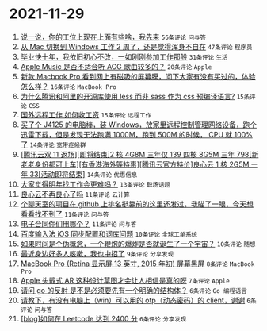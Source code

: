# 2021-11-29

1. [说一说，你的工位上现在上面有些啥，我先来](https://www.v2ex.com/t/818620) `56条评论` `问与答`
1. [从 Mac 切换到 Windows 工作 2 周了，还是觉得浑身不自在](https://www.v2ex.com/t/818671) `47条评论` `程序员`
1. [毕业快十年，我依旧初心不改，一如刚刚参加工作那般](https://www.v2ex.com/t/818629) `31条评论` `生活`
1. [Apple Music 是否不适合听 ACG 歌曲较多的？](https://www.v2ex.com/t/818636) `20条评论` `Apple`
1. [新款 Macbook Pro 看到网上有磁吸的屏幕膜，问下大家有没有买过的，体验怎么样？](https://www.v2ex.com/t/818622) `16条评论` `MacBook Pro`
1. [为什么腾讯和阿里的开源库使用 less 而非 sass 作为 css 预编译语言?](https://www.v2ex.com/t/818646) `15条评论` `CSS`
1. [国外远程工作 如何收工资](https://www.v2ex.com/t/818621) `15条评论` `远程工作`
1. [买了个 J4125 的电脑棒，装 Windows，放家里远程控制管理网络设备，跑个迅雷下载，但是发现无法跑满 1000M，跑到 500M 的时候， CPU 就 100%了](https://www.v2ex.com/t/818639) `14条评论` `宽带症候群`
1. [[腾讯云双 11 返场][即将结束]2 核 4G8M 三年仅 139 四核 8G5M 三年 798[新老老身份都可上车][有香港海外等特惠][腾讯云官方特价]良心云 1 核 2G5M 一年 33[活动即将结束]](https://www.v2ex.com/t/818626) `14条评论` `优惠信息`
1. [大家觉得明年找工作会更难吗？](https://www.v2ex.com/t/818663) `13条评论` `职场话题`
1. [良心云不再良心了吗](https://www.v2ex.com/t/818670) `11条评论` `云计算`
1. [个聊天室的项目在 github 上排名挺靠前的这里还发过，我瞄了一眼，今天想看看找不到了](https://www.v2ex.com/t/818667) `11条评论` `问与答`
1. [电子合同你们用哪个？](https://www.v2ex.com/t/818645) `11条评论` `问与答`
1. [百度输入法 iOS 同步配置和词库问题](https://www.v2ex.com/t/818647) `10条评论` `全球工单系统`
1. [如果时间是个伪概念，一个鞭炮的爆炸是否就诞生了一个宇宙？](https://www.v2ex.com/t/818623) `10条评论` `随想`
1. [最近身边好多人咳嗽，我也中招了](https://www.v2ex.com/t/818668) `9条评论` `分享发现`
1. [MacBook Pro (Retina 显示屏 13 英寸, 2015 年初) 屏幕黑屏](https://www.v2ex.com/t/818682) `8条评论` `MacBook Pro`
1. [Apple 头戴式 AR 这种设计草图才会让人相信是真的呀](https://www.v2ex.com/t/818628) `7条评论` `Apple`
1. [请问 go 的反射 是不是必须要先有一个明确的结构体？](https://www.v2ex.com/t/818658) `6条评论` `Go 编程语言`
1. [请教下，有没有电脑上（win）可以用的 otp（动态密码）的 client，谢谢](https://www.v2ex.com/t/818634) `6条评论` `问与答`
1. [[blog]如何在 Leetcode 达到 2400 分](https://www.v2ex.com/t/818627) `6条评论` `分享发现`
